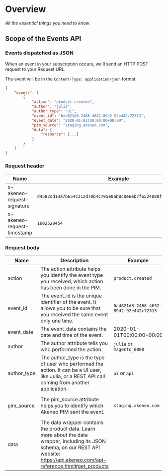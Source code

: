 # Overview

_All the essential things you need to know._

## Scope of the Events API

### Events dispatched as JSON

When an event in your subscription occurs, we'll send an HTTP POST request to your Request URL. 

The event will be in the `Content-Type: application/json` format:

```json
{
    "events": [
        {
            "action": "product.created",
            "author": "julia",
            "author_type": "ui",
            "event_id": "6ad821d8-2468-4632-89d2-92e442c72313",
            "event_date": "2020-01-01T00:00:00+00:00",
            "pim_source": "staging.akeneo.com",
            "data": {
                "resource": {...}
            }
        }
    ]
}
```

### Request header

| Name | Example | Format |
| ---- | ------- | ------ |
| x-akeneo-request-signature | `d4582dd13a7b654c212d70b4c705e0ab0c0e6eb7f6524080f4d39121f88e6061` | |
| x-akeneo-request-timestamp | `1602520454` | Unix timestamp in seconds |

### Request body

| Name | Description | Example | Format |
| ---- | ----------- | ------- | ------ |
| action | The action attribute helps you identify the event type you received, which action has been done in the PIM. | `product.created` | `[resource_name].[event_name]` |
| event_id | The event_id is the unique identifier of the event. It allows you to be sure that you received the same event only one time. | `6ad821d8-2468-4632-89d2-92e442c72313` | UUID V4|
| event_date | The event_date contains the date and time of the event. | 2020-01-01T00:00:00+00:00 | Format ISO 8601 |
| author | The author attribute tells you who performed the action. | `julia` or `magento_0000` | |
| author_type | The author_type is the type of user who performed the action. It can be a UI user, like Julia, or a REST API call coming from another application. | `ui` or `api` | |
| pim_source | The pim_source attribute helps you to identify which Akeneo PIM sent the event. | `staging.akeneo.com` | From `AKENEO_PIM_URL` environment variable |
| data | The data wrapper contains the product data. Learn more about the data wrapper, including its JSON schema, on our REST API website: https://api.akeneo.com/api-reference.html#get_products | | |
